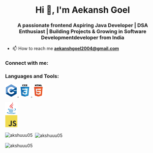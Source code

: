 <h1 align="center">Hi 👋, I'm Aekansh Goel</h1>
<h3 align="center">A passionate frontend Aspiring Java Developer | DSA Enthusiast | Building Projects & Growing in Software Developmentdeveloper from India</h3>

- 📫 How to reach me **aekanshgoel2004@gmail.com**

<h3 align="left">Connect with me:</h3>
<p align="left">
</p>

<h3 align="left">Languages and Tools:</h3>
<p align="left"> <a href="https://www.w3schools.com/cpp/" target="_blank" rel="noreferrer">     <img src="https://raw.githubusercontent.com/devicons/devicon/master/icons/cplusplus/cplusplus-original.svg" alt="cplusplus" width="40" height="40"/> </a> <a href="https://www.w3schools.com/css/" target="_blank" rel="noreferrer">     <img src="https://raw.githubusercontent.com/devicons/devicon/master/icons/css3/css3-original-wordmark.svg" alt="css3" width="40" height="40"/> </a> <a href="https://www.w3.org/html/" target="_blank" rel="noreferrer">     <img src="https://raw.githubusercontent.com/devicons/devicon/master/icons/html5/html5-original-wordmark.svg" alt="html5" width="40" height="40"/> </a> <a href="https://www.java.com" target="_blank" rel="noreferrer"> 
  
  <img src="https://raw.githubusercontent.com/devicons/devicon/master/icons/java/java-original.svg" alt="java" width="40" height="40"/> </a> <a href="https://developer.mozilla.org/en-US/docs/Web/JavaScript" target="_blank" rel="noreferrer">  
  <img src="https://raw.githubusercontent.com/devicons/devicon/master/icons/javascript/javascript-original.svg" alt="javascript" width="40" height="40"/> </a> </p>

<p>   <img align="left" src="https://github-readme-stats.vercel.app/api/top-langs?username=akshuuu05&show_icons=true&locale=en&layout=compact" alt="akshuuu05" /></p>

<p>&nbsp;  <img align="center" src="https://github-readme-stats.vercel.app/api?username=akshuuu05&show_icons=true&locale=en" alt="akshuuu05" /></p>

<p><img align="center" src="https://github-readme-streak-stats.herokuapp.com/?user=akshuuu05&" alt="akshuuu05" /></p>


<!--
**Akshuuu05/Akshuuu05** is a ✨ _special_ ✨ repository because its `README.md` (this file) appears on your GitHub profile.

Here are some ideas to get you started:

- 🔭 I’m currently working on ...
- 🌱 I’m currently learning ...
- 👯 I’m looking to collaborate on ...
- 🤔 I’m looking for help with ...
- 💬 Ask me about ...
- 📫 How to reach me: ...
- 😄 Pronouns: ...
- ⚡ Fun fact: ...
-->
